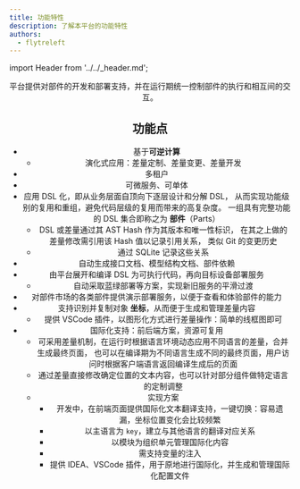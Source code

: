 ```yaml
---
title: 功能特性
description: 了解本平台的功能特性
authors:
  - flytreleft
---
```


import Header from '../../\_header.md';

<Header />

平台提供对部件的开发和部署支持，并在运行期统一控制部件的执行和相互间的交互。

## 功能点

- 基于**可逆计算**
  - 演化式应用：差量定制、差量变更、差量开发
- 多租户
- 可微服务、可单体
- 应用 DSL 化，即从业务层面自顶向下逐层设计和分解 DSL，
  从而实现功能级别的复用和重组，避免代码层级的复用而带来的高复杂度。
  一组具有完整功能的 DSL 集合即称之为 **部件**（Parts）
  - DSL 或差量通过其 AST Hash 作为其版本和唯一性标识，
    在其之上做的差量修改需引用该 Hash 值以记录引用关系，
    类似 Git 的变更历史
  - 通过 SQLite 记录这些关系
- 自动生成接口文档、模型结构文档、部件依赖
- 由平台展开和编译 DSL 为可执行代码，再向目标设备部署服务
  - 自动采取蓝绿部署等方案，实现新旧服务的平滑过渡
- 对部件市场的各类部件提供演示部署服务，以便于查看和体验部件的能力
- 支持识别并复制对象 **坐标**，从而便于生成和管理差量内容
  - 提供 VSCode 插件，以图形化方式进行差量操作：简单的线框图即可
- 国际化支持：前后端方案，资源可复用
  - 可采用差量机制，在运行时根据语言环境动态应用不同语言的差量，合并生成最终页面，
    也可以在编译期为不同语言生成不同的最终页面，用户访问时根据客户端语言返回编译生成后的页面
  - 通过差量直接修改确定位置的文本内容，也可以针对部分组件做特定语言的定制调整
  - 实现方案
    - 开发中，在前端页面提供国际化文本翻译支持，一键切换：容易遗漏，坐标位置变化会比较频繁
    - 以主语言为 `key`，建立与其他语言的翻译对应关系
    - 以模块为组织单元管理国际化内容
    - 需支持变量的注入
    - 提供 IDEA、VSCode 插件，用于原地进行国际化，并生成和管理国际化配置文件
